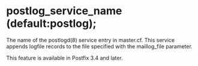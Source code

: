# postlog_service_name (default:postlog); 

 The name of the postlogd(8) service entry in master.cf.
This service appends logfile records to the file specified
with the maillog_file parameter. 

 This feature is available in Postfix 3.4 and later. 


